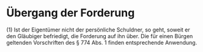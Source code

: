 # Übergang der Forderung

(1) Ist der Eigentümer nicht der persönliche Schuldner, so geht, soweit er den Gläubiger befriedigt, die Forderung auf ihn über. Die für einen Bürgen geltenden Vorschriften des § 774 Abs. 1 finden entsprechende Anwendung.